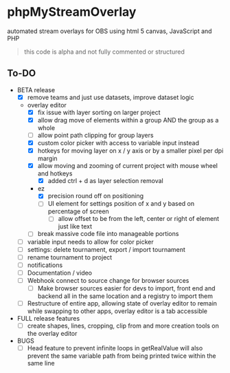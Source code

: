 # phpMyStreamOverlay
automated stream overlays for OBS using html 5 canvas, JavaScript and PHP

> this code is alpha and not fully commented or structured

## To-DO

- BETA release
	- [x] remove teams and just use datasets, improve dataset logic
	- overlay editor
		- [x] fix issue with layer sorting on larger project
		- [x] allow drag move of elements within a group AND the group as a whole
		- [ ] allow point path clipping for group layers
		- [x] custom color picker with access to variable input instead
		- [x] hotkeys for moving layer on x / y axis or by a smaller pixel per dpi margin
		- [x] allow moving and zooming of current project with mouse wheel and hotkeys
			- [x] added ctrl + d as layer selection removal
		- ez
			- [x] precision round off on positioning
			- [ ] UI element for settings position of x and y based on percentage of screen
				- [ ] allow offset to be from the left, center or right of element just like text
		- [ ] break massive code file into manageable portions
	- [ ] variable input needs to allow for color picker
	- [ ] settings: delete tournament, export / import tournament
	- [ ] rename tournament to project
	- [ ] notifications
	- [ ] Documentation / video
	- [ ] Webhook connect to source change for browser sources
		- [ ] Make browser sources easier for devs to import, front end and backend all in the same location and a registry to import them
	- [ ] Restructure of entire app, allowing state of overlay editor to remain while swapping to other apps, overlay editor is a tab accessible

- FULL release features
	- [ ] create shapes, lines, cropping, clip from and more creation tools on the overlay editor
	
- BUGS
	- [ ] Head feature to prevent infinite loops in getRealValue will also prevent the same variable path from being printed twice within the same line
